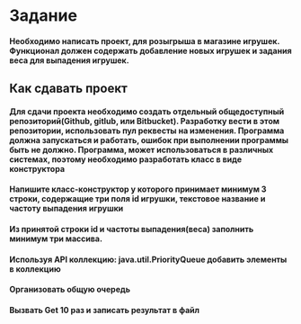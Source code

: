 # Задание

#### Необходимо написать проект, для розыгрыша в магазине игрушек. Функционал должен содержать добавление новых игрушек и задания веса для выпадения игрушек.

## Как сдавать проект

#### Для сдачи проекта необходимо создать отдельный общедоступный репозиторий(Github, gitlub, или Bitbucket). Разработку вести в этом репозитории, использовать пул реквесты на изменения. Программа должна запускаться и работать, ошибок при выполнении программы быть не должно. Программа, может использоваться в различных системах, поэтому необходимо разработать класс в виде конструктора

#### Напишите класс-конструктор у которого принимает минимум 3 строки, содержащие три поля id игрушки, текстовое название и частоту выпадения игрушки

#### Из принятой строки id и частоты выпадения(веса) заполнить минимум три массива.

#### Используя API коллекцию: java.util.PriorityQueue добавить элементы в коллекцию

#### Организовать общую очередь

#### Вызвать Get 10 раз и записать результат в файл